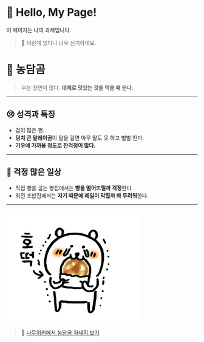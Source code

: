 # 👋 Hello, My Page!

이 페이지는 나의 과제입니다.

> 📢 이런게 있다니 너무 신기하네요.

# 🐻 농담곰

> 우는 장면이 많다. **대체로 맛있는 것을 먹을 때 운다.**

---

## 😢 성격과 특징

- 겁이 많은 편.
- **덩치 큰 말레이곰**이 말을 걸면 아무 말도 못 하고 벌벌 떤다.
- **기우에 가까울 정도로 잔걱정이 많다.**

---

## 🍞 걱정 많은 일상

- 직접 빵을 굽는 빵집에서는 **빵을 떨어뜨릴까 걱정**한다.
- 회전 초밥집에서는 **자기 때문에 레일이 막힐까 봐 두려워**한다.

---

[![농담곰 이미지](./nongdam.webp)](https://namu.wiki/w/%EB%86%8D%EB%8B%B4%EA%B3%B0)

> 🔗 [나무위키에서 농담곰 자세히 보기](https://namu.wiki/w/%EB%86%8D%EB%8B%B4%EA%B3%B0)

